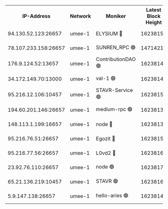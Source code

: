 


<table><tr><th>IP-Address</th><th>Network</th><th>Moniker</th><th>Latest Block Height</th><th>Earliest Block Height</th><th>Catching Up</th><th>Tx Index</th><th>Voting Power</th><th>Scan Time</th></tr><tr><td>94.130.52.123:26657</td><td>umee-1</td><td>ELYSIUM 🔴</td><td>16238159</td><td>3216011</td><td>False</td><td>off</td><td>27379879</td><td>2025-02-17T14:42:12.881109867UTC</td></tr><tr><td>78.107.233.158:26657</td><td>umee-1</td><td>SUNREN_RPC 🟢</td><td>14714211</td><td>13338194</td><td>False</td><td>on</td><td>0</td><td>2025-02-17T14:41:13.692162491UTC</td></tr><tr><td>176.9.124.52:13657</td><td>umee-1</td><td>ContributionDAO 🟢</td><td>16238145</td><td>13924595</td><td>False</td><td>on</td><td>0</td><td>2025-02-17T14:40:56.837068581UTC</td></tr><tr><td>34.172.149.70:13000</td><td>umee-1</td><td>val-1 🟢</td><td>16238142</td><td>14743001</td><td>False</td><td>off</td><td>0</td><td>2025-02-17T14:40:41.374334719UTC</td></tr><tr><td>95.216.12.106:10457</td><td>umee-1</td><td>STAVR-Service 🟢</td><td>16238150</td><td>15224001</td><td>False</td><td>on</td><td>0</td><td>2025-02-17T14:42:04.084389560UTC</td></tr><tr><td>194.60.201.146:26657</td><td>umee-1</td><td>medium-rpc 🟢</td><td>16238134</td><td>15489235</td><td>False</td><td>on</td><td>0</td><td>2025-02-17T14:39:53.267689062UTC</td></tr><tr><td>148.113.1.199:16657</td><td>umee-1</td><td>node 🔴</td><td>16238133</td><td>15872248</td><td>False</td><td>off</td><td>1666214</td><td>2025-02-17T14:39:48.605534040UTC</td></tr><tr><td>95.216.76.51:26657</td><td>umee-1</td><td>Egozit 🔴</td><td>16238159</td><td>16138159</td><td>False</td><td>off</td><td>38666605</td><td>2025-02-17T14:42:12.626075133UTC</td></tr><tr><td>95.216.77.56:26657</td><td>umee-1</td><td>L0vd2 🔴</td><td>16238166</td><td>16138166</td><td>False</td><td>off</td><td>38561926</td><td>2025-02-17T14:42:54.273377529UTC</td></tr><tr><td>23.92.76.110:26657</td><td>umee-1</td><td>node 🟢</td><td>16238171</td><td>16142001</td><td>False</td><td>on</td><td>0</td><td>2025-02-17T14:43:20.055403421UTC</td></tr><tr><td>65.21.136.219:10457</td><td>umee-1</td><td>STAVR 🟢</td><td>16238167</td><td>16234001</td><td>False</td><td>on</td><td>0</td><td>2025-02-17T14:42:58.671820205UTC</td></tr><tr><td>5.9.147.138:26657</td><td>umee-1</td><td>hello-aries 🟢</td><td>16238142</td><td>16235461</td><td>False</td><td>off</td><td>0</td><td>2025-02-17T14:40:38.647859450UTC</td></tr></table>